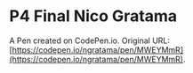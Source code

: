 # P4 Final Nico Gratama 

A Pen created on CodePen.io. Original URL: [https://codepen.io/ngratama/pen/MWEYMmR](https://codepen.io/ngratama/pen/MWEYMmR).


